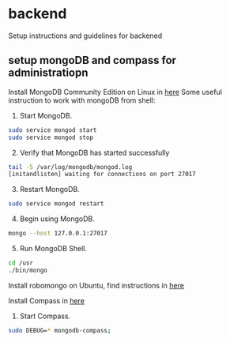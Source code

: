 # backend
Setup instructions and guidelines for backened

## setup mongoDB and compass for administratiopn ##
Install MongoDB Community Edition on Linux in [here](https://docs.mongodb.com/manual/administration/install-on-linux/)
Some useful instruction to work with mongoDB from shell:

1. Start MongoDB.
```bash
sudo service mongod start
sudo service mongod stop
```
2. Verify that MongoDB has started successfully
```bash
tail -5 /var/log/mongodb/mongod.log
[initandlisten] waiting for connections on port 27017
```
3. Restart MongoDB.
```bash
sudo service mongod restart
```
4. Begin using MongoDB.
```bash
mongo --host 127.0.0.1:27017
```
5. Run MongoDB Shell.
```bash
cd /usr
./bin/mongo
```

Install robomongo on Ubuntu, find instructions in [here](https://askubuntu.com/questions/739297/how-to-install-robomongo-on-ubuntu/781793)

Install Compass in [here](https://docs.mongodb.com/compass/master/install/)
1. Start Compass.
```bash
sudo DEBUG=* mongodb-compass;
```
